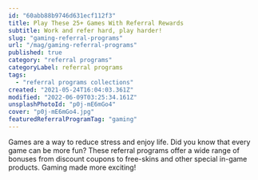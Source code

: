 ```yaml
---
id: "60abb88b9746d631ecf112f3"
title: Play These 25+ Games With Referral Rewards
subtitle: Work and refer hard, play harder!
slug: "gaming-referral-programs"
url: "/mag/gaming-referral-programs"
published: true
category: "referral programs"
categoryLabel: referral programs
tags:
  - "referral programs collections"
created: "2021-05-24T16:04:03.361Z"
modified: "2022-06-09T03:25:34.161Z"
unsplashPhotoId: "p0j-mE6mGo4"
cover: "p0j-mE6mGo4.jpg"
featuredReferralProgramTag: "gaming"
---
```

Games are a way to reduce stress and enjoy life. Did you know that every game can be more fun? These referral programs offer a wide range of bonuses from discount coupons to free-skins and other special in-game products. Gaming made more exciting!